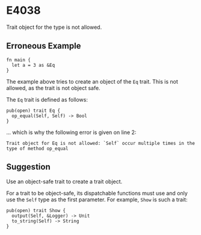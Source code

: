 # E4038

Trait object for the type is not allowed.

## Erroneous Example

```moonbit
fn main {
  let a = 3 as &Eq
}
```

The example above tries to create an object of the `Eq` trait.
This is not allowed, as the trait is not object safe.

The `Eq` trait is defined as follows:

```moonbit
pub(open) trait Eq {
  op_equal(Self, Self) -> Bool
}
```

... which is why the following error is given on line 2:

```
Trait object for Eq is not allowed: `Self` occur multiple times in the type of method op_equal
```

## Suggestion

Use an object-safe trait to create a trait object.

For a trait to be object-safe, its dispatchable functions must use and only use the `Self`
type as the first parameter. For example, `Show` is such a trait:

```moonbit
pub(open) trait Show {
  output(Self, &Logger) -> Unit
  to_string(Self) -> String
}
```
